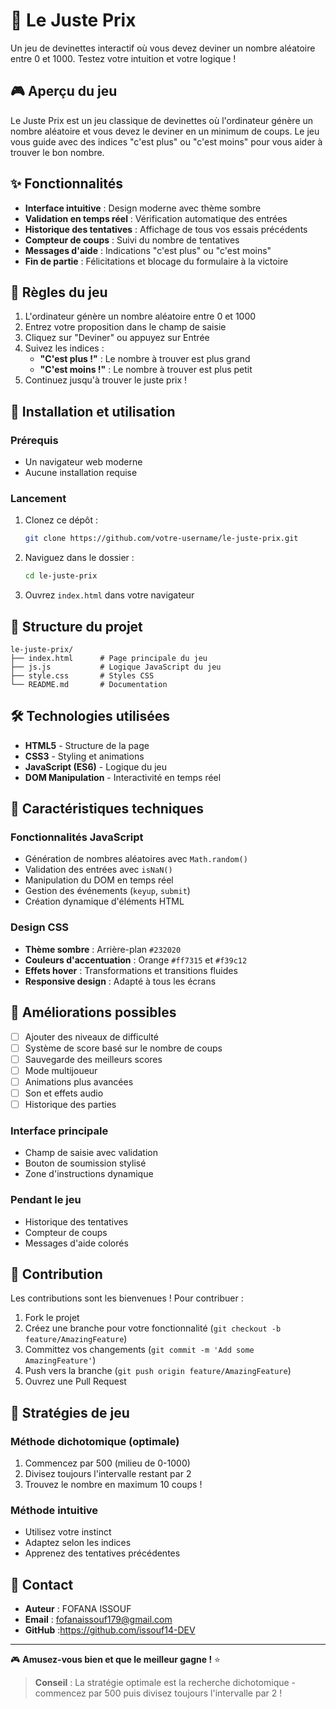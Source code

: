 # 🎯 Le Juste Prix

Un jeu de devinettes interactif où vous devez deviner un nombre aléatoire entre 0 et 1000. Testez votre intuition et votre logique !

## 🎮 Aperçu du jeu

Le Juste Prix est un jeu classique de devinettes où l'ordinateur génère un nombre aléatoire et vous devez le deviner en un minimum de coups. Le jeu vous guide avec des indices "c'est plus" ou "c'est moins" pour vous aider à trouver le bon nombre.

## ✨ Fonctionnalités

- **Interface intuitive** : Design moderne avec thème sombre
- **Validation en temps réel** : Vérification automatique des entrées
- **Historique des tentatives** : Affichage de tous vos essais précédents
- **Compteur de coups** : Suivi du nombre de tentatives
- **Messages d'aide** : Indications "c'est plus" ou "c'est moins"
- **Fin de partie** : Félicitations et blocage du formulaire à la victoire

## 🎯 Règles du jeu

1. L'ordinateur génère un nombre aléatoire entre 0 et 1000
2. Entrez votre proposition dans le champ de saisie
3. Cliquez sur "Deviner" ou appuyez sur Entrée
4. Suivez les indices :
   - **"C'est plus !"** : Le nombre à trouver est plus grand
   - **"C'est moins !"** : Le nombre à trouver est plus petit
5. Continuez jusqu'à trouver le juste prix !

## 🚀 Installation et utilisation

### Prérequis
- Un navigateur web moderne
- Aucune installation requise

### Lancement
1. Clonez ce dépôt :
   ```bash
   git clone https://github.com/votre-username/le-juste-prix.git
   ```

2. Naviguez dans le dossier :
   ```bash
   cd le-juste-prix
   ```

3. Ouvrez `index.html` dans votre navigateur

## 📁 Structure du projet

```
le-juste-prix/
├── index.html      # Page principale du jeu
├── js.js           # Logique JavaScript du jeu
├── style.css       # Styles CSS
└── README.md       # Documentation
```

## 🛠️ Technologies utilisées

- **HTML5** - Structure de la page
- **CSS3** - Styling et animations
- **JavaScript (ES6)** - Logique du jeu
- **DOM Manipulation** - Interactivité en temps réel

## 🎨 Caractéristiques techniques

### Fonctionnalités JavaScript
- Génération de nombres aléatoires avec `Math.random()`
- Validation des entrées avec `isNaN()`
- Manipulation du DOM en temps réel
- Gestion des événements (`keyup`, `submit`)
- Création dynamique d'éléments HTML

### Design CSS
- **Thème sombre** : Arrière-plan `#232020`
- **Couleurs d'accentuation** : Orange `#ff7315` et `#f39c12`
- **Effets hover** : Transformations et transitions fluides
- **Responsive design** : Adapté à tous les écrans

## 🎯 Améliorations possibles

- [ ] Ajouter des niveaux de difficulté
- [ ] Système de score basé sur le nombre de coups
- [ ] Sauvegarde des meilleurs scores
- [ ] Mode multijoueur
- [ ] Animations plus avancées
- [ ] Son et effets audio
- [ ] Historique des parties

### Interface principale
- Champ de saisie avec validation
- Bouton de soumission stylisé
- Zone d'instructions dynamique

### Pendant le jeu
- Historique des tentatives
- Compteur de coups
- Messages d'aide colorés

## 🤝 Contribution

Les contributions sont les bienvenues ! Pour contribuer :

1. Fork le projet
2. Créez une branche pour votre fonctionnalité (`git checkout -b feature/AmazingFeature`)
3. Committez vos changements (`git commit -m 'Add some AmazingFeature'`)
4. Push vers la branche (`git push origin feature/AmazingFeature`)
5. Ouvrez une Pull Request

## 🎯 Stratégies de jeu

### Méthode dichotomique (optimale)
1. Commencez par 500 (milieu de 0-1000)
2. Divisez toujours l'intervalle restant par 2
3. Trouvez le nombre en maximum 10 coups !

### Méthode intuitive
- Utilisez votre instinct
- Adaptez selon les indices
- Apprenez des tentatives précédentes

## 📧 Contact

- **Auteur** : FOFANA ISSOUF
- **Email** : fofanaissouf179@gmail.com
- **GitHub** :https://github.com/issouf14-DEV

---

🎮 **Amusez-vous bien et que le meilleur gagne !** ⭐

> **Conseil** : La stratégie optimale est la recherche dichotomique - commencez par 500 puis divisez toujours l'intervalle par 2 !
